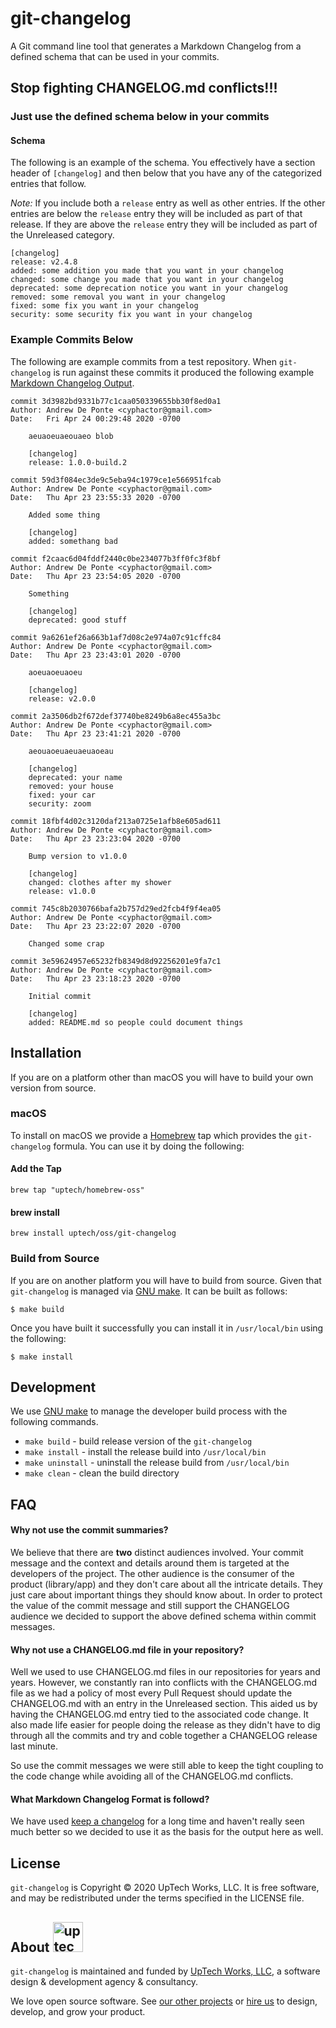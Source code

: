 # git-changelog

A Git command line tool that generates a Markdown Changelog from a defined schema that can be used in your commits.

## Stop fighting CHANGELOG.md conflicts!!!

### Just use the defined schema below in your commits

#### Schema

The following is an example of the schema. You effectively have a section header of `[changelog]` and then below that you have any of the categorized entries that follow.

*Note:* If you include both a `release` entry as well as other entries. If the other entries are below the `release` entry they will be included as part of that release. If they are above the `release` entry they will be included as part of the Unreleased category.

```text
[changelog]
release: v2.4.8
added: some addition you made that you want in your changelog
changed: some change you made that you want in your changelog
deprecated: some deprecation notice you want in your changelog
removed: some removal you want in your changelog
fixed: some fix you want in your changelog
security: some security fix you want in your changelog
```

### Example Commits Below

The following are example commits from a test repository. When `git-changelog` is run against these commits it produced the following example [Markdown Changelog Output](https://github.com/uptech/git-changelog/blob/master/example/CHANGELOG.md).

```
commit 3d3982bd9331b77c1caa050339655bb30f8ed0a1
Author: Andrew De Ponte <cyphactor@gmail.com>
Date:   Fri Apr 24 00:29:48 2020 -0700

    aeuaoeuaeouaeo blob
    
    [changelog]
    release: 1.0.0-build.2

commit 59d3f084ec3de9c5eba94c1979ce1e566951fcab
Author: Andrew De Ponte <cyphactor@gmail.com>
Date:   Thu Apr 23 23:55:33 2020 -0700

    Added some thing
    
    [changelog]
    added: somethang bad

commit f2caac6d04fddf2440c0be234077b3ff0fc3f8bf
Author: Andrew De Ponte <cyphactor@gmail.com>
Date:   Thu Apr 23 23:54:05 2020 -0700

    Something
    
    [changelog]
    deprecated: good stuff

commit 9a6261ef26a663b1af7d08c2e974a07c91cffc84
Author: Andrew De Ponte <cyphactor@gmail.com>
Date:   Thu Apr 23 23:43:01 2020 -0700

    aoeuaoeuaoeu
    
    [changelog]
    release: v2.0.0

commit 2a3506db2f672def37740be8249b6a8ec455a3bc
Author: Andrew De Ponte <cyphactor@gmail.com>
Date:   Thu Apr 23 23:41:21 2020 -0700

    aeouaoeuaeuaeuaoeau
    
    [changelog]
    deprecated: your name
    removed: your house
    fixed: your car
    security: zoom

commit 18fbf4d02c3120daf213a0725e1afb8e605ad611
Author: Andrew De Ponte <cyphactor@gmail.com>
Date:   Thu Apr 23 23:23:04 2020 -0700

    Bump version to v1.0.0
    
    [changelog]
    changed: clothes after my shower
    release: v1.0.0

commit 745c8b2030766bafa2b757d29ed2fcb4f9f4ea05
Author: Andrew De Ponte <cyphactor@gmail.com>
Date:   Thu Apr 23 23:22:07 2020 -0700

    Changed some crap

commit 3e59624957e65232fb8349d8d92256201e9fa7c1
Author: Andrew De Ponte <cyphactor@gmail.com>
Date:   Thu Apr 23 23:18:23 2020 -0700

    Initial commit
    
    [changelog]
    added: README.md so people could document things
```

## Installation

If you are on a platform other than macOS you will have to build your own
version from source.

### macOS

To install on macOS we provide a [Homebrew](http://brew.sh) tap which provides
the `git-changelog` formula. You can use it by doing the following:

#### Add the Tap

```
brew tap "uptech/homebrew-oss"
```

#### brew install

```
brew install uptech/oss/git-changelog
```

### Build from Source

If you are on another platform you will have to build from source. Given
that `git-changelog` is managed via [GNU make][]. It can be built as follows:

```
$ make build
```

Once you have built it successfully you can install it in `/usr/local/bin` using the following:

```
$ make install
```

## Development

We use [GNU make][] to manage the developer build process with the following commands.

- `make build` - build release version of the `git-changelog`
- `make install` - install the release build into `/usr/local/bin`
- `make uninstall` - uninstall the release build from `/usr/local/bin`
- `make clean` - clean the build directory

## FAQ

#### Why not use the commit summaries?

We believe that there are **two** distinct audiences involved. Your commit message and the context and details around them is targeted at the developers of the project. The other audience is the consumer of the product (library/app) and they don't care about all the intricate details. They just care about important things they should know about. In order to protect the value of the commit message and still support the CHANGELOG audience we decided to support the above defined schema within commit messages.

#### Why not use a CHANGELOG.md file in your repository?

Well we used to use CHANGELOG.md files in our repositories for years and years. However, we constantly ran into conflicts with the CHANGELOG.md file as we had a policy of most every Pull Request should update the CHANGELOG.md with an entry in the Unreleased section. This aided us by having the CHANGELOG.md entry tied to the associated code change. It also made life easier for people doing the release as they didn't have to dig through all the commits and try and coble together a CHANGELOG release last minute.

So use the commit messages we were still able to keep the tight coupling to the code change while avoiding all of the CHANGELOG.md conflicts.

#### What Markdown Changelog Format is followd?

We have used [keep a changelog](https://keepachangelog.com) for a long time and haven't really seen much better so we decided to use it as the basis for the output here as well.

## License

`git-changelog` is Copyright © 2020 UpTech Works, LLC. It is free software, and
may be redistributed under the terms specified in the LICENSE file.

## About <img src="http://upte.ch/img/logo.png" alt="uptech" height="48">

`git-changelog` is maintained and funded by [UpTech Works, LLC][uptech], a software
design & development agency & consultancy.

We love open source software. See [our other projects][community] or
[hire us][hire] to design, develop, and grow your product.

[Git]: https://git-scm.com
[GNU make]: https://www.gnu.org/software/make/
[community]: https://github.com/uptech
[hire]: http://upte.ch
[uptech]: http://upte.ch
